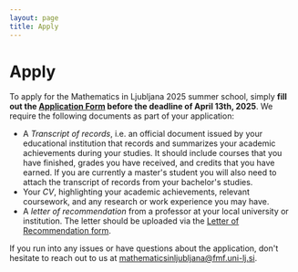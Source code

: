 ```yaml
---
layout: page
title: Apply
---
```


# Apply

To apply for the Mathematics in Ljubljana 2025 summer school, simply  **fill out the [Application Form](https://forms.gle/L1y67VVKF1TDounC8) before the deadline of April 13th, 2025**. We require the following documents as part of your application:

- A *Transcript of records*, i.e. an official document issued by your educational institution that records and summarizes your academic achievements during your studies. It should include courses that you have finished, grades you have received, and credits that you have earned. If you are currently a master's student you will also need to attach the transcript of records from your bachelor's studies.
- Your *CV*, highlighting your academic achievements, relevant coursework, and any research or work experience you may have.
- A *letter of recommendation* from a professor at your local university or institution. The letter should be uploaded via the [Letter of Recommendation form](https://forms.gle/au3d3vZKaGaJtmzM9).

If you run into any issues or have questions about the application, don't hesitate to reach out to us at [mathematicsinljubljana@fmf.uni-lj.si](mailto:mathematicsinljubljana@fmf.uni-lj.si).
